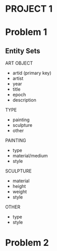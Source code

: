 PROJECT 1
=========

# Problem 1

## Entity Sets

ART OBJECT
  - artid (primary key)
  - artist
  - year
  - title
  - epoch
  - description

TYPE
  - painting
  - sculpture
  - other

PAINTING
  - type
  - material/medium
  - style

SCULPTURE
  - material
  - height
  - weight
  - style

OTHER
  - type
  - style


# Problem 2

